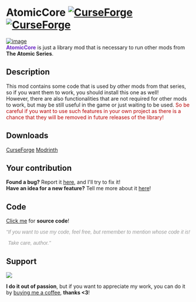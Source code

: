 # AtomicCore [![CurseForge](http://cf.way2muchnoise.eu/full_469093_downloads.svg)](https://curseforge.com/minecraft/mc-mods/atomiccore) [![CurseForge](http://cf.way2muchnoise.eu/versions/For%20MC_469093_all.svg)](https://curseforge.com/minecraft/mc-mods/atomiccore)
[![image](https://i.imgur.com/pC7UoVw.png)](https://curseforge.com/minecraft/mc-mods/atomiccore "You can download this mod here!")\
<span style="color: #6d2ac6">**AtomicCore**</span> is just a library mod that is necessary to run other mods from **The Atomic Series**.
 
## Description

This mod contains some code that is used by other mods from that series, so if you want them to work, you should install this one as well!\
However, there are also functionalities that are not required for other mods to work, but may be still useful in the game or just waiting to be used. <span style="color: #b90000">So be careful if you want to use such features in your own project as there is a chance that they will be removed in future releases of the library!</span>

## Downloads

[CurseForge](https://curseforge.com/minecraft/mc-mods/atomiccore "Then just click download ;)")
[Modrinth](https://modrinth.com/mod/atomiccore "Then just click download ;)")

## Your contribution

**Found a bug?** Report it [here](https://github.com/Hantonik/AtomicCore/issues/new?labels=bug&amp;template=bug_report.md "Enter all the necessary information!"), and I'll try to fix it!\
**Have an idea for a new feature?** Tell me more about it [here](https://github.com/Hantonik/AtomicCore/issues/new?labels=enhancement&amp;template=feature_request.md "I'm open to suggestions!")!

## Code

[Click me](https://github.com/Hantonik/AtomicCore "All the magic is here!") for **source code**!

<em><span style="font-family: 'comic sans ms', sans-serif; color: #999999">"If you want to use my code, feel free, but remember to mention whose code it is!</span></em>
<em><p style="padding-left: 5px;"><span style="font-family: 'comic sans ms', sans-serif; color: #999999">Take care, author."</span></p></em>

## Support
<a title="Thanks!" href="https://www.buymeacoffee.com/hantonik"><img src="https://img.buymeacoffee.com/button-api/?text=Buy me a coffee&emoji=&slug=hantonik&button_colour=BD5FFF&font_colour=ffffff&font_family=Cookie&outline_colour=000000&coffee_colour=FFDD00" /></a>

**I do it out of passion**, but if you want to appreciate my work, you can do it by [buying me a coffee](https://www.buymeacoffee.com/hantonik "Here!"), **thanks <3**!
